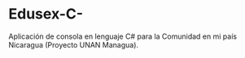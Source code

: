 # Edusex-C-
Aplicación de consola en lenguaje C#  para la Comunidad en mi país Nicaragua (Proyecto UNAN Managua).
